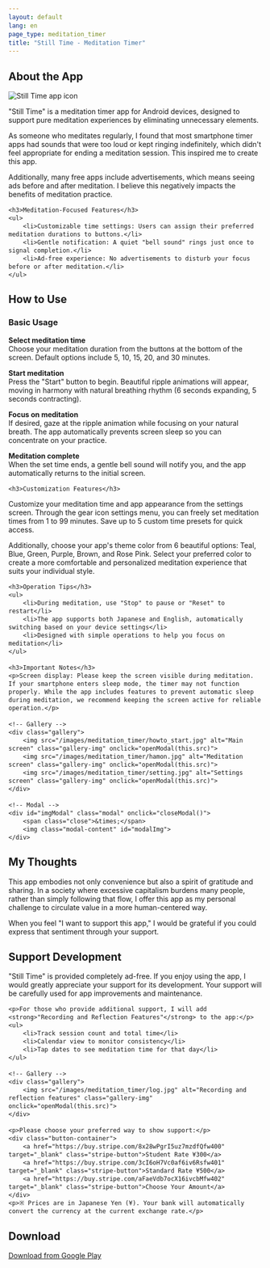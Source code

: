 ```yaml
---
layout: default
lang: en
page_type: meditation_timer
title: "Still Time - Meditation Timer"
---
```


<!-- About the App -->
<section id="about">
    <h2>About the App</h2>
    <img src="/images/meditation_timer/meditation_timer_icon.png" alt="Still Time app icon" class="app-icon">
    <p>"Still Time" is a meditation timer app for Android devices, designed to support pure meditation experiences by eliminating unnecessary elements.</p>
    <p>As someone who meditates regularly, I found that most smartphone timer apps had sounds that were too loud or kept ringing indefinitely, which didn't feel appropriate for ending a meditation session. This inspired me to create this app.</p>
    <p>Additionally, many free apps include advertisements, which means seeing ads before and after meditation. I believe this negatively impacts the benefits of meditation practice.</p>

    <h3>Meditation-Focused Features</h3>
    <ul>
        <li>Customizable time settings: Users can assign their preferred meditation durations to buttons.</li>
        <li>Gentle notification: A quiet "bell sound" rings just once to signal completion.</li>
        <li>Ad-free experience: No advertisements to disturb your focus before or after meditation.</li>
    </ul>
</section>

<!-- How to Use -->
<section id="how-to-use">
    <h2>How to Use</h2>
    <h3>Basic Usage</h3>
    <p><strong>Select meditation time</strong><br>Choose your meditation duration from the buttons at the bottom of the screen. Default options include 5, 10, 15, 20, and 30 minutes.</p>
    <p><strong>Start meditation</strong><br>Press the "Start" button to begin. Beautiful ripple animations will appear, moving in harmony with natural breathing rhythm (6 seconds expanding, 5 seconds contracting).</p>
    <p><strong>Focus on meditation</strong><br>If desired, gaze at the ripple animation while focusing on your natural breath. The app automatically prevents screen sleep so you can concentrate on your practice.</p>
    <p><strong>Meditation complete</strong><br>When the set time ends, a gentle bell sound will notify you, and the app automatically returns to the initial screen.</p>

    <h3>Customization Features</h3>
   <p>Customize your meditation time and app appearance from the settings screen. Through the gear icon settings menu, you can freely set meditation times from 1 to 99 minutes. Save up to 5 custom time presets for quick access.</p>
   <p>Additionally, choose your app's theme color from 6 beautiful options: Teal, Blue, Green, Purple, Brown, and Rose Pink. Select your preferred color to create a more comfortable and personalized meditation experience that suits your individual style.</p>
  
    <h3>Operation Tips</h3>
    <ul>
        <li>During meditation, use "Stop" to pause or "Reset" to restart</li>
        <li>The app supports both Japanese and English, automatically switching based on your device settings</li>
        <li>Designed with simple operations to help you focus on meditation</li>
    </ul>

    <h3>Important Notes</h3>
    <p>Screen display: Please keep the screen visible during meditation. If your smartphone enters sleep mode, the timer may not function properly. While the app includes features to prevent automatic sleep during meditation, we recommend keeping the screen active for reliable operation.</p>

    <!-- Gallery -->
    <div class="gallery">
        <img src="/images/meditation_timer/howto_start.jpg" alt="Main screen" class="gallery-img" onclick="openModal(this.src)">
        <img src="/images/meditation_timer/hamon.jpg" alt="Meditation screen" class="gallery-img" onclick="openModal(this.src)">
        <img src="/images/meditation_timer/setting.jpg" alt="Settings screen" class="gallery-img" onclick="openModal(this.src)">
    </div>

    <!-- Modal -->
    <div id="imgModal" class="modal" onclick="closeModal()">
        <span class="close">&times;</span>
        <img class="modal-content" id="modalImg">
    </div>
</section>

<!-- My Thoughts -->
<section id="my-thoughts">
    <h2>My Thoughts</h2>
    <p>This app embodies not only convenience but also a spirit of gratitude and sharing. In a society where excessive capitalism burdens many people, rather than simply following that flow, I offer this app as my personal challenge to circulate value in a more human-centered way.</p>
    <p>When you feel "I want to support this app," I would be grateful if you could express that sentiment through your support.</p>
</section>

<!-- Support Development -->
<section id="support">
    <h2>Support Development</h2>
    <p>"Still Time" is provided completely ad-free. If you enjoy using the app, I would greatly appreciate your support for its development. Your support will be carefully used for app improvements and maintenance.</p>

    <p>For those who provide additional support, I will add <strong>"Recording and Reflection Features"</strong> to the app:</p>
    <ul>
        <li>Track session count and total time</li>
        <li>Calendar view to monitor consistency</li>
        <li>Tap dates to see meditation time for that day</li>
    </ul>

    <!-- Gallery -->
    <div class="gallery">
        <img src="/images/meditation_timer/log.jpg" alt="Recording and reflection features" class="gallery-img" onclick="openModal(this.src)">
    </div>

    <p>Please choose your preferred way to show support:</p>
    <div class="button-container">
        <a href="https://buy.stripe.com/8x28wPgrI5uz7mzdfQfw400" target="_blank" class="stripe-button">Student Rate ¥300</a>
        <a href="https://buy.stripe.com/3cI6oH7Vc0af6iv6Rsfw401" target="_blank" class="stripe-button">Standard Rate ¥500</a>
        <a href="https://buy.stripe.com/aFaeVdb7ocX16ivcbMfw402" target="_blank" class="stripe-button">Choose Your Amount</a>
    </div>
    <p>※ Prices are in Japanese Yen (¥). Your bank will automatically convert the currency at the current exchange rate.</p>
</section>

<!-- Download -->
<section id="download">
    <h2>Download</h2>
    <a href="#" class="detail-link">Download from Google Play</a>
</section>

<!-- Styles and Scripts -->
<style>
    .button-container {
        display: flex;
        gap: 10px;
        flex-wrap: wrap;
        margin-top: 10px;
    }
    .stripe-button {
        display: inline-block;
        padding: 10px 20px;
        background-color: #66b2b2;
        color: #fff;
        text-decoration: none;
        font-size: 1rem;
        border-radius: 25px;
        text-align: center;
        transition: background-color 0.2s ease, transform 0.2s ease;
    }
    .stripe-button:hover {
        background-color: #559999;
        transform: translateY(-2px);
    }

    .gallery {
        display: flex;
        gap: 10px;
        flex-wrap: wrap;
        margin-top: 10px;
    }
    .gallery-img {
        width: 100px;
        height: auto;
        cursor: pointer;
        border-radius: 8px;
        transition: transform 0.2s ease;
    }
    .gallery-img:hover {
        transform: scale(1.05);
    }
    .modal {
        display: none;
        position: fixed;
        z-index: 1000;
        padding-top: 60px;
        left: 0; top: 0;
        width: 100%; height: 100%;
        background-color: rgba(0,0,0,0.8);
    }
    .modal-content {
        margin: auto;
        display: block;
        max-width: 90%;
        max-height: 80%;
    }
    .close {
        position: absolute;
        top: 30px;
        right: 35px;
        color: #fff;
        font-size: 40px;
        font-weight: bold;
        cursor: pointer;
    }
</style>

<script>
    function openModal(src) {
        document.getElementById("imgModal").style.display = "block";
        document.getElementById("modalImg").src = src;
    }
    function closeModal() {
        document.getElementById("imgModal").style.display = "none";
    }
</script>